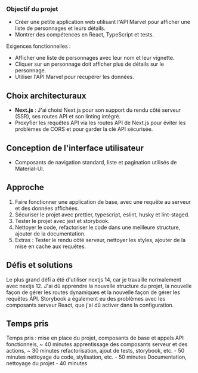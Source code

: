 ### Objectif du projet

- Créer une petite application web utilisant l'API Marvel pour afficher une liste de personnages et leurs détails.
- Montrer des compétences en React, TypeScript et tests.

Exigences fonctionnelles :

- Afficher une liste de personnages avec leur nom et leur vignette.
- Cliquer sur un personnage doit afficher plus de détails sur le personnage.
- Utiliser l'API Marvel pour récupérer les données.

## Choix architecturaux

- **Next.js** : J'ai choisi Next.js pour son support du rendu côté serveur (SSR), ses routes API et son linting intégré.
- Proxyfier les requêtes API via les routes API de Next.js pour éviter les problèmes de CORS et pour garder la clé API sécurisée.

## Conception de l'interface utilisateur

- Composants de navigation standard, liste et pagination utilisés de Material-UI.

## Approche

1. Faire fonctionner une application de base, avec une requête au serveur et des données affichées.
2. Sécuriser le projet avec prettier, typescript, eslint, husky et lint-staged.
3. Tester le projet avec jest et storybook.
4. Nettoyer le code, refactoriser le code dans une meilleure structure, ajouter de la documentation.
5. Extras : Tester le rendu côté serveur, nettoyer les styles, ajouter de la mise en cache aux requêtes.

## Défis et solutions

Le plus grand défi a été d'utiliser nextjs 14, car je travaille normalement avec nextjs 12. J'ai dû apprendre la nouvelle structure du projet, la nouvelle façon de gérer les routes dynamiques et la nouvelle façon de gérer les requêtes API. Storybook a également eu des problèmes avec les composants serveur React, que j'ai dû activer dans la configuration.

## Temps pris

Temps pris :
mise en place du projet, composants de base et appels API fonctionnels, ~ 40 minutes
apprentissage des composants serveur et des actions, ~ 30 minutes
refactorisation, ajout de tests, storybook, etc. - 50 minutes
nettoyage du code, stylisation, etc. - 50 minutes
Documentation, nettoyage du projet - 40 minutes
